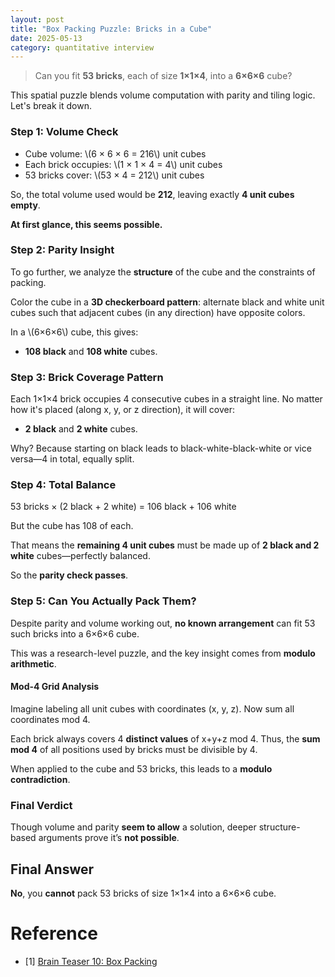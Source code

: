 ```yaml
---
layout: post
title: "Box Packing Puzzle: Bricks in a Cube"
date: 2025-05-13
category: quantitative interview
---
```


> Can you fit **53 bricks**, each of size **1×1×4**, into a **6×6×6** cube?

This spatial puzzle blends volume computation with parity and tiling logic. Let's break it down.

### Step 1: Volume Check

- Cube volume: \\(6 × 6 × 6 = 216\\) unit cubes
- Each brick occupies: \\(1 × 1 × 4 = 4\\) unit cubes
- 53 bricks cover: \\(53 × 4 = 212\\) unit cubes

So, the total volume used would be **212**, leaving exactly **4 unit cubes empty**.

**At first glance, this seems possible.**

### Step 2: Parity Insight

To go further, we analyze the **structure** of the cube and the constraints of packing.

Color the cube in a **3D checkerboard pattern**: alternate black and white unit cubes such that adjacent cubes (in any direction) have opposite colors.

In a \\(6×6×6\\) cube, this gives:
- **108 black** and **108 white** cubes.

### Step 3: Brick Coverage Pattern

Each 1×1×4 brick occupies 4 consecutive cubes in a straight line. No matter how it's placed (along x, y, or z direction), it will cover:
- **2 black** and **2 white** cubes.

Why? Because starting on black leads to black-white-black-white or vice versa—4 in total, equally split.

### Step 4: Total Balance

53 bricks × (2 black + 2 white) = 106 black + 106 white

But the cube has 108 of each.

That means the **remaining 4 unit cubes** must be made up of **2 black and 2 white** cubes—perfectly balanced.

So the **parity check passes**.

### Step 5: Can You Actually Pack Them?

Despite parity and volume working out, **no known arrangement** can fit 53 such bricks into a 6×6×6 cube.

This was a research-level puzzle, and the key insight comes from **modulo arithmetic**.

#### Mod-4 Grid Analysis

Imagine labeling all unit cubes with coordinates (x, y, z). Now sum all coordinates mod 4.

Each brick always covers 4 **distinct values** of x+y+z mod 4. Thus, the **sum mod 4** of all positions used by bricks must be divisible by 4.

When applied to the cube and 53 bricks, this leads to a **modulo contradiction**.

### Final Verdict

Though volume and parity **seem to allow** a solution, deeper structure-based arguments prove it’s **not possible**.

## Final Answer

**No**, you **cannot** pack 53 bricks of size 1×1×4 into a 6×6×6 cube.

# Reference

* [1] [Brain Teaser 10: Box Packing](https://medium.com/@shelvia1039/brain-teaser-10-box-packing-d480769eb3f1)

